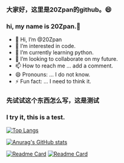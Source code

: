 ### 大家好，这里是20Zpan的github。😄   
### hi, my name is 20Zpan.👋   

- 👋 Hi, I’m @20Zpan
- 👀 I’m interested in code.
- 🌱 I’m currently learning python.
- 💞️ I’m looking to collaborate on my future.
- 📫 How to reach me ... add a comment.
- 😄 Pronouns: ... I do not know.
- ⚡ Fun fact: ... I need to think it.
   
### 先试试这个东西怎么写，这是测试
### I try it, this is a test.

[![Top Langs](https://github-readme-stats.vercel.app/api/top-langs/?username=20Zpan)](https://github.com/anuraghazra/github-readme-stats)

[![Anurag's GitHub stats](https://github-readme-stats.vercel.app/api?username=20Zpan&show_icons=true&theme=catppuccin_latte)](https://github.com/anuraghazra/github-readme-stats)

[![Readme Card](https://github-readme-stats.vercel.app/api/pin/?username=20Zpan&ypgf)](https://github.com/anuraghazra/github-readme-stats)
[![Readme Card](https://github-readme-stats.vercel.app/api/pin/?username=20Zpan&20Zpan)](https://github.com/anuraghazra/github-readme-stats)


<!---
20Zpan/20Zpan is a ✨ special ✨ repository because its `README.md` (this file) appears on your GitHub profile.
You can click the Preview link to take a look at your changes.
--->

<!---
测试一下注释，注释是不会显示的
--->
